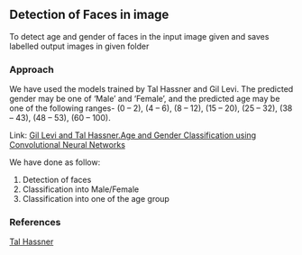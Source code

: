 ## Detection of Faces in image

To detect age and gender of faces in the input image given and saves labelled output images in given folder 

### Approach

 We have used the models trained by Tal Hassner and Gil Levi. The predicted gender may be one of ‘Male’ and ‘Female’, and the predicted age may be one of the following ranges- (0 – 2), (4 – 6), (8 – 12), (15 – 20), (25 – 32), (38 – 43), (48 – 53), (60 – 100).

Link: [Gil Levi and Tal Hassner.Age and Gender Classification using Convolutional Neural Networks](https://talhassner.github.io/home/projects/cnn_agegender/CVPR2015_CNN_AgeGenderEstimation.pdf)

We have done as follow:
1. Detection of faces
2. Classification into Male/Female
3. Classification into one of the age group


### References

[Tal Hassner](https://talhassner.github.io/home/publication/2015_CVPR)
